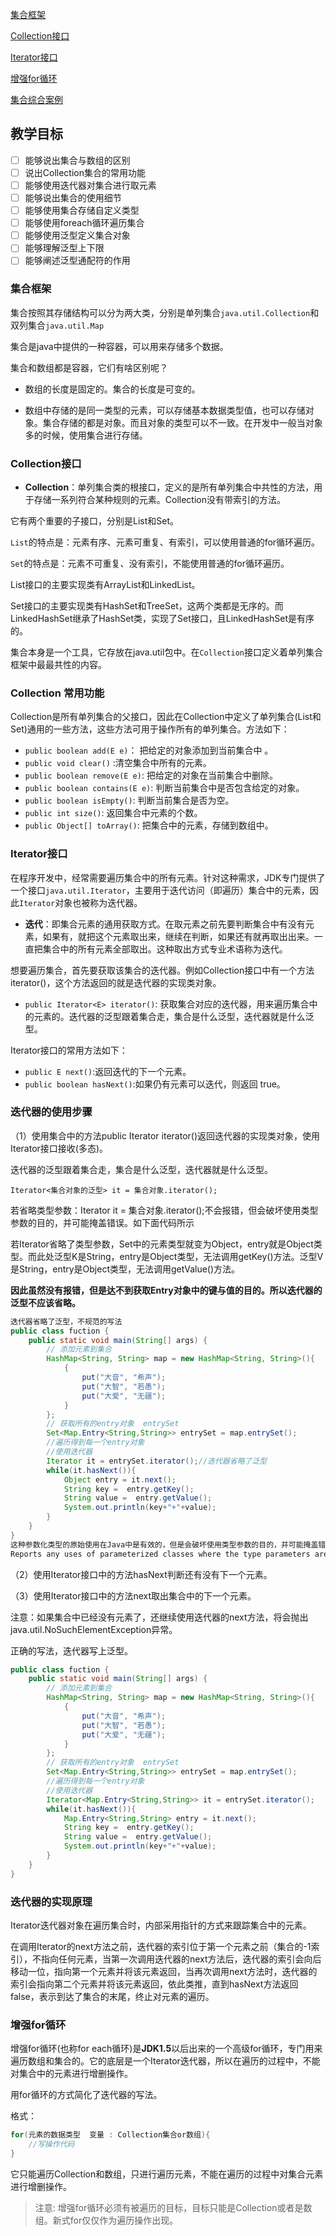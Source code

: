 [集合框架](#集合框架)

[Collection接口](#Collection接口)

[Iterator接口](#Iterator接口)

[增强for循环](#增强for循环)

[集合综合案例](https://github.com/GrowTowardsSunlight/For-the-interview/blob/master/java/案例.md#集合综合案例)

## 教学目标

- [ ] 能够说出集合与数组的区别
- [ ] 说出Collection集合的常用功能
- [ ] 能够使用迭代器对集合进行取元素
- [ ] 能够说出集合的使用细节
- [ ] 能够使用集合存储自定义类型
- [ ] 能够使用foreach循环遍历集合
- [ ] 能够使用泛型定义集合对象
- [ ] 能够理解泛型上下限
- [ ] 能够阐述泛型通配符的作用

### 集合框架

集合按照其存储结构可以分为两大类，分别是单列集合`java.util.Collection`和双列集合`java.util.Map`

集合是java中提供的一种容器，可以用来存储多个数据。
    
集合和数组都是容器，它们有啥区别呢？

* 数组的长度是固定的。集合的长度是可变的。

* 数组中存储的是同一类型的元素，可以存储基本数据类型值，也可以存储对象。集合存储的都是对象。而且对象的类型可以不一致。在开发中一般当对象多的时候，使用集合进行存储。

### Collection接口

* **Collection**：单列集合类的根接口，定义的是所有单列集合中共性的方法，用于存储一系列符合某种规则的元素。Collection没有带索引的方法。

它有两个重要的子接口，分别是List和Set。

`List`的特点是：元素有序、元素可重复、有索引，可以使用普通的for循环遍历。

`Set`的特点是：元素不可重复、没有索引，不能使用普通的for循环遍历。

List接口的主要实现类有ArrayList和LinkedList。

Set接口的主要实现类有HashSet和TreeSet，这两个类都是无序的。而LinkedHashSet继承了HashSet类，实现了Set接口，且LinkedHashSet是有序的。

集合本身是一个工具，它存放在java.util包中。在`Collection`接口定义着单列集合框架中最最共性的内容。

### Collection 常用功能

Collection是所有单列集合的父接口，因此在Collection中定义了单列集合(List和Set)通用的一些方法，这些方法可用于操作所有的单列集合。方法如下：

* `public boolean add(E e)`：  把给定的对象添加到当前集合中 。
* `public void clear()` :清空集合中所有的元素。
* `public boolean remove(E e)`: 把给定的对象在当前集合中删除。
* `public boolean contains(E e)`: 判断当前集合中是否包含给定的对象。
* `public boolean isEmpty()`: 判断当前集合是否为空。
* `public int size()`: 返回集合中元素的个数。
* `public Object[] toArray()`: 把集合中的元素，存储到数组中。

### Iterator接口

在程序开发中，经常需要遍历集合中的所有元素。针对这种需求，JDK专门提供了一个接口`java.util.Iterator`，主要用于迭代访问（即遍历）集合中的元素，因此`Iterator`对象也被称为迭代器。

* **迭代**：即集合元素的通用获取方式。在取元素之前先要判断集合中有没有元素，如果有，就把这个元素取出来，继续在判断，如果还有就再取出出来。一直把集合中的所有元素全部取出。这种取出方式专业术语称为迭代。

想要遍历集合，首先要获取该集合的迭代器。例如Collection接口中有一个方法iterator()，这个方法返回的就是迭代器的实现类对象。

* `public Iterator<E> iterator()`: 获取集合对应的迭代器，用来遍历集合中的元素的。迭代器的泛型跟着集合走，集合是什么泛型，迭代器就是什么泛型。

Iterator接口的常用方法如下：

* `public E next()`:返回迭代的下一个元素。
* `public boolean hasNext()`:如果仍有元素可以迭代，则返回 true。

### 迭代器的使用步骤

（1）使用集合中的方法public Iterator<E> iterator()返回迭代器的实现类对象，使用Iterator接口接收(多态)。

迭代器的泛型跟着集合走，集合是什么泛型，迭代器就是什么泛型。
```
Iterator<集合对象的泛型> it = 集合对象.iterator();
```
若省略类型参数：Iterator it = 集合对象.iterator();不会报错，但会破坏使用类型参数的目的，并可能掩盖错误。如下面代码所示

若Iterator省略了类型参数，Set中的元素类型就变为Object，entry就是Object类型。而此处泛型K是String，entry是Object类型，无法调用getKey()方法。泛型V是String，entry是Object类型，无法调用getValue()方法。

**因此虽然没有报错，但是达不到获取Entry对象中的键与值的目的。所以迭代器的泛型不应该省略。**
```java
迭代器省略了泛型，不规范的写法
public class fuction {
    public static void main(String[] args) {
        // 添加元素到集合
        HashMap<String, String> map = new HashMap<String, String>(){
            {
                put("大音", "希声");
                put("大智", "若愚");
                put("大爱", "无疆");
            }
        };
        // 获取所有的entry对象  entrySet
        Set<Map.Entry<String,String>> entrySet = map.entrySet();
        //遍历得到每一个entry对象
        //使用迭代器
        Iterator it = entrySet.iterator();//迭代器省略了泛型
        while(it.hasNext()){
            Object entry = it.next();
            String key =  entry.getKey();
            String value =  entry.getValue();
            System.out.println(key+"+"+value);
        }
    }
}
这种参数化类型的原始使用在Java中是有效的，但是会破坏使用类型参数的目的，并可能掩盖错误。此检查反映了javac的rawtypes警告。
Reports any uses of parameterized classes where the type parameters are omitted. Such raw uses of parameterized types are valid in Java, but defeat the purpose of using type parameters, and may mask bugs. This inspection mirrors the rawtypes warning of javac.
```
（2）使用Iterator接口中的方法hasNext判断还有没有下一个元素。

（3）使用Iterator接口中的方法next取出集合中的下一个元素。

注意：如果集合中已经没有元素了，还继续使用迭代器的next方法，将会抛出java.util.NoSuchElementException异常。

正确的写法，迭代器写上泛型。
```java
public class fuction {
    public static void main(String[] args) {
        // 添加元素到集合
        HashMap<String, String> map = new HashMap<String, String>(){
            {
                put("大音", "希声");
                put("大智", "若愚");
                put("大爱", "无疆");
            }
        };
        // 获取所有的entry对象  entrySet
        Set<Map.Entry<String,String>> entrySet = map.entrySet();
        //遍历得到每一个entry对象
        //使用迭代器
        Iterator<Map.Entry<String,String>> it = entrySet.iterator();
        while(it.hasNext()){
            Map.Entry<String,String> entry = it.next();
            String key =  entry.getKey();
            String value =  entry.getValue();
            System.out.println(key+"+"+value);
        }
    }
}
```

### 迭代器的实现原理

Iterator迭代器对象在遍历集合时，内部采用指针的方式来跟踪集合中的元素。

在调用Iterator的next方法之前，迭代器的索引位于第一个元素之前（集合的-1索引），不指向任何元素，当第一次调用迭代器的next方法后，迭代器的索引会向后移动一位，指向第一个元素并将该元素返回，当再次调用next方法时，迭代器的索引会指向第二个元素并将该元素返回，依此类推，直到hasNext方法返回false，表示到达了集合的末尾，终止对元素的遍历。

### 增强for循环

增强for循环(也称for each循环)是**JDK1.5**以后出来的一个高级for循环，专门用来遍历数组和集合的。它的底层是一个Iterator迭代器，所以在遍历的过程中，不能对集合中的元素进行增删操作。

用for循环的方式简化了迭代器的写法。

格式：

```java
for(元素的数据类型  变量 : Collection集合or数组){ 
  	//写操作代码
}
```

它只能遍历Collection和数组，只进行遍历元素，不能在遍历的过程中对集合元素进行增删操作。

> 注意: 增强for循环必须有被遍历的目标，目标只能是Collection或者是数组。新式for仅仅作为遍历操作出现。

